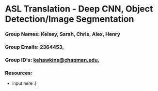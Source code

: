 # ASL Translation - Deep CNN, Object Detection/Image Segmentation

### Group Names: Kelsey, Sarah, Chris, Alex, Henry

### Group Emails: 2364453, 

### Group ID's: kehawkins@chapman.edu, 

### Resources: 
* input here :)



